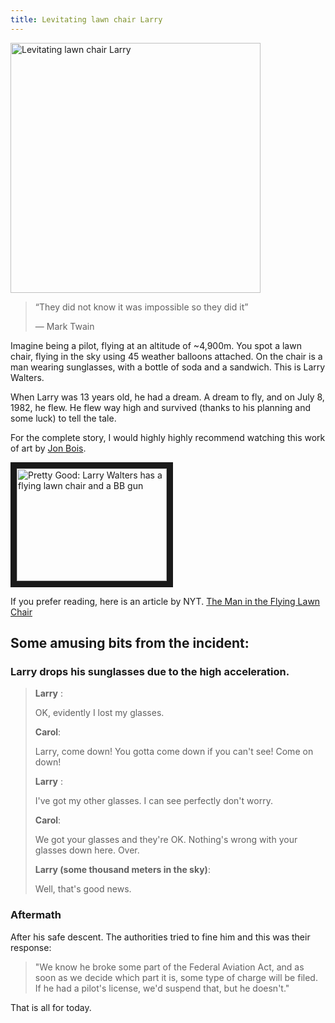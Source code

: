 ```yaml
---
title: Levitating lawn chair Larry
---
```


<!-- ![Levitating lawn chair Larry](/assets/lawn-chair-larry.jpg "Levitating lawn chair Larry") -->
<img src="/digitalgarden/assets/lawn-chair-larry.jpg" alt="Levitating lawn chair Larry" width="400"/>

> “They did not know it was impossible so they did it”
>
> ― Mark Twain

Imagine being a pilot, flying at an altitude of ~4,900m. You spot a lawn chair, flying in the sky using 45 weather balloons attached. On the chair is a man wearing sunglasses, with a bottle of soda and a sandwich. This is Larry Walters. 

When Larry was 13 years old, he had a dream. A dream to fly, and on July 8, 1982, he flew. He flew way high and survived (thanks to his planning and some luck) to tell the tale.

For the complete story, I would highly highly recommend watching this work of art by [Jon Bois](https://www.youtube.com/@jonbois "Jon's youtube").

<a href="http://www.youtube.com/watch?feature=player_embedded&v=E7w_v9J7iOc
" target="_blank"><img src="http://img.youtube.com/vi/E7w_v9J7iOc/0.jpg" 
alt="Pretty Good: Larry Walters has a flying lawn chair and a BB gun" width="240" height="180" border="10"/></a>

If you prefer reading, here is an article by NYT.
[The Man in the Flying Lawn Chair](https://www.newyorker.com/magazine/1998/06/01/the-man-in-the-flying-lawn-chair)


## Some amusing bits from the incident:

### Larry drops his sunglasses due to the high acceleration.

>**Larry** :
>  
> OK, evidently I lost my glasses.
>
> **Carol**: 
>          
> Larry, come down! You gotta come down if you can't see! Come on down! 
>          
>**Larry** : 
>          
> I've got my other glasses. I can see perfectly don't worry.
>          
> **Carol**: 
>          
> We got your glasses and they're OK. Nothing's wrong with your glasses down here. Over.
>          
>**Larry (some thousand meters in the sky)**: 
>          
> Well, that's good news.

### Aftermath

After his safe descent. The authorities tried to fine him and this was their response:
>"We know he broke some part of the Federal Aviation Act, and as soon as we decide which part it is, some type of charge will be filed. If he had a pilot's license, we'd suspend that, but he doesn't."



That is all for today. 


